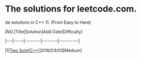 The solutions for leetcode.com.
========================

de solutions in C++ 11. (From Easy to Hard)



|NO.|Title|Solution|Add Date|Difficulty|

|---|-----|--------|--------|----------|

|1|[Two Sum][1]|[C++](001_Two_Sum/solution.h)|2016/03/03|Medium|



[1]:https://leetcode.com/problems/two-sum/
